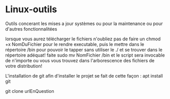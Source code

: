 # Linux-outils
Outils concerant les mises a jour systèmes ou pour la maintenance ou pour d'autres fonctionnalitées

lorsque vous aurez télécharger le fichiers n'oubliez pas de faire un chmod +x NomDuFichier pour le rendre executable, puis le mettre dans le répertoire /bin
pour pouvoir le tapper sans utiliser le ./ et se trouver dans le répertoire adéquat! faite  sudo mv NomFichier /bin et le script sera invocable de n'importe
ou vous vous trouvez dans l'arborescence des fichiers de votre distribution!

L'installation de git afin d'installer le projet se fait de cette façon : apt install git 


git clone urlEnQuestion
